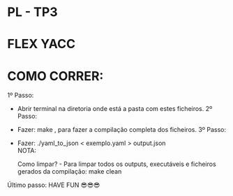 # PL - TP3
# FLEX YACC
# COMO CORRER:

1º Passo:
- Abrir terminal na diretoria onde está a pasta com estes ficheiros.
2º Passo:
- Fazer: 
		make
 , para fazer a compilação completa dos ficheiros.
3º Passo:
- Fazer:
		./yaml_to_json < exemplo.yaml > output.json		
NOTA:

    Como limpar?
        - Para limpar todos os outputs, executáveis e ficheiros gerados da compilação:
                            make clean


Último passo:
    HAVE FUN 😎😎😎
